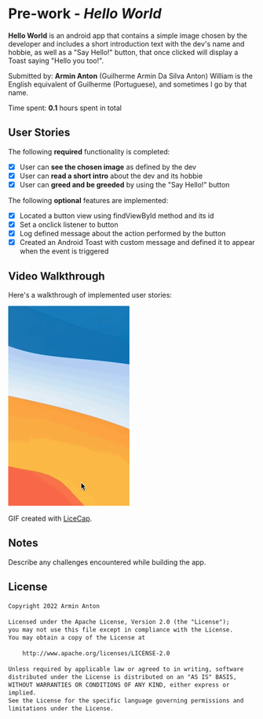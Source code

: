 # Pre-work - *Hello World*

**Hello World** is an android app that contains a simple image chosen by the developer and includes a short introduction text with the dev's name and hobbie, as well as a "Say Hello!" button, that once clicked will display a Toast saying "Hello you too!".

Submitted by: **Armin Anton** (Guilherme Armin Da Silva Anton)
William is the English equivalent of Guilherme (Portuguese), and sometimes I go by that name.

Time spent: **0.1** hours spent in total

## User Stories

The following **required** functionality is completed:

* [x] User can **see the chosen image** as defined by the dev
* [x] User can **read a short intro** about the dev and its hobbie
* [x] User can **greed and be greeded** by using the "Say Hello!" button

The following **optional** features are implemented:

* [x] Located a button view using findViewById method and its id
* [x] Set a onclick listener to button
* [x] Log defined message about the action performed by the button
* [x] Created an Android Toast with custom message and defined it to appear when the event is triggered

## Video Walkthrough 

Here's a walkthrough of implemented user stories:

<img src='walkthrough.gif' title='Video Walkthrough' width='' alt='Video Walkthrough' />

GIF created with [LiceCap](http://www.cockos.com/licecap/).

## Notes

Describe any challenges encountered while building the app.

## License

    Copyright 2022 Armin Anton

    Licensed under the Apache License, Version 2.0 (the "License");
    you may not use this file except in compliance with the License.
    You may obtain a copy of the License at

        http://www.apache.org/licenses/LICENSE-2.0

    Unless required by applicable law or agreed to in writing, software
    distributed under the License is distributed on an "AS IS" BASIS,
    WITHOUT WARRANTIES OR CONDITIONS OF ANY KIND, either express or implied.
    See the License for the specific language governing permissions and
    limitations under the License.
